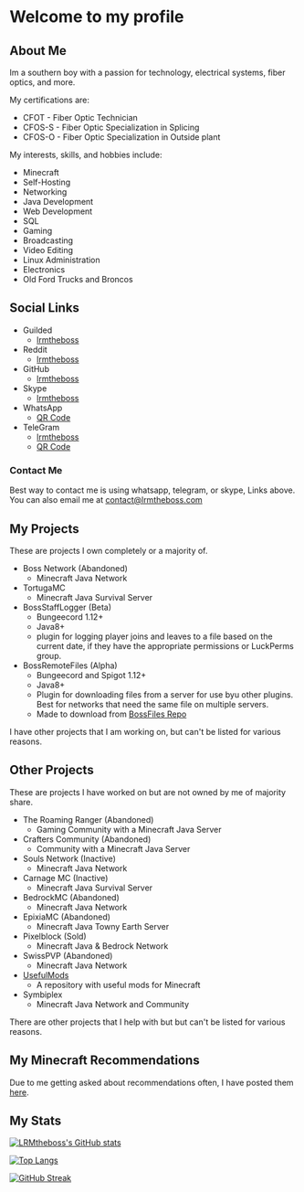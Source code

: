 # Welcome to my profile

## About Me

Im a southern boy with a passion for technology, electrical systems, fiber optics, and more.

My certifications are:

- CFOT - Fiber Optic Technician
- CFOS-S - Fiber Optic Specialization in Splicing
- CFOS-O - Fiber Optic Specialization in Outside plant

My interests, skills, and hobbies include:

- Minecraft
- Self-Hosting
- Networking
- Java Development
- Web Development
- SQL
- Gaming
- Broadcasting
- Video Editing
- Linux Administration
- Electronics
- Old Ford Trucks and Broncos

## Social Links

- Guilded
  - [lrmtheboss](https://guilded.gg/lrmtheboss)
- Reddit
  - [lrmtheboss](https://www.reddit.com/user/lrmtheboss)
- GitHub
  - [lrmtheboss](https://github.com/lrmtheboss)
- Skype
  - [lrmtheboss](https://join.skype.com/invite/sgMpHGyLWZo6)
- WhatsApp
  - [QR Code](https://i.imgur.com/d1qsMhO.png)
- TeleGram
  - [lrmtheboss](https://t.me/lrmtheboss)
  - [QR Code](https://i.imgur.com/aSWPkfT.png)

### Contact Me

Best way to contact me is using whatsapp, telegram, or skype, Links above.
You can also email me at [contact@lrmtheboss.com](mailto:contact@lrmtheboss.com)

## My Projects

These are projects I own completely or a majority of.

- Boss Network (Abandoned)
  - Minecraft Java Network
- TortugaMC
  - Minecraft Java Survival Server
- BossStaffLogger (Beta)
  - Bungeecord 1.12+
  - Java8+
  - plugin for logging player joins and leaves to a file based on the current date, if they have the appropriate permissions or LuckPerms group.
- BossRemoteFiles (Alpha)
  - Bungeecord and Spigot 1.12+
  - Java8+
  - Plugin for downloading files from a server for use byu other plugins. Best for networks that need the same file on multiple servers.
  - Made to download from [BossFiles Repo](https://github.com/lrmtheboss/BossFiles)

I have other projects that I am working on, but can't be listed for various reasons.

## Other Projects

These are projects I have worked on but are not owned by me of majority share.

- The Roaming Ranger (Abandoned)
  - Gaming Community with a Minecraft Java Server
- Crafters Community (Abandoned)
  - Community with a Minecraft Java Server
- Souls Network (Inactive)
  - Minecraft Java Network
- Carnage MC (Inactive)
  - Minecraft Java Survival Server
- BedrockMC (Abandoned)
  - Minecraft Java Network
- EpixiaMC (Abandoned)
  - Minecraft Java Towny Earth Server
- Pixelblock (Sold)
  - Minecraft Java & Bedrock Network
- SwissPVP (Abandoned)
  - Minecraft Java Network
- [UsefulMods](https://github.com/NordicGamerFE/usefulmods)
  - A repository with useful mods for Minecraft
- Symbiplex
  - Minecraft Java Network and Community

There are other projects that I help with but but can't be listed for various reasons.

## My Minecraft Recommendations

Due to me getting asked about recommendations often, I have posted them [here](./Minecraft%20Recommendations/README.md).

## My Stats

[![LRMtheboss's GitHub stats](https://github-readme-stats.vercel.app/api?username=lrmtheboss&count_private=true&show_icons=true&theme=onedark)](https://github.com/anuraghazra/github-readme-stats)

[![Top Langs](https://github-readme-stats.vercel.app/api/top-langs/?username=lrmtheboss&theme=onedark&layout=compact)](https://github.com/anuraghazra/github-readme-stats)

[![GitHub Streak](http://github-readme-streak-stats.herokuapp.com?user=lrmtheboss&theme=dark)](https://git.io/streak-stats)
